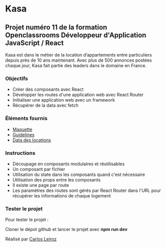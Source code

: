 # Kasa

## Projet numéro 11 de la formation Openclassrooms Développeur d'Application JavaScript / React

Kasa est dans le métier de la location d’appartements entre particuliers depuis près de 10 ans maintenant. Avec plus de 500 annonces postées chaque jour, Kasa fait partie des leaders dans le domaine en France.

### Objectifs

- Créer des composants avec React
- Développer les routes d'une application web avec React Router
- Initialiser une application web avec un framework
- Récupérer de la data avec fetch

### Éléments fournis

- [Maquette](https://www.figma.com/file/2BZEoBhyxt5IwZgRn0wGsL/Kasa_FR?type=design&node-id=75-109&mode=design&t=RbsQWdqAS7fziPQR-0)
- [Guidelines](https://course.oc-static.com/projects/D%C3%A9veloppeur+Web/IW_P8+React+Kasa/Kasa+coding+guidelines+-+IW+-+DW.pdf)
- [Data des locations](https://s3-eu-west-1.amazonaws.com/course.oc-static.com/projects/Front-End+V2/P9+React+1/logements.json)


### Instructions

- Découpage en composants modulaires et réutilisables
- Un composant par fichier
- Utilisation du state dans les composants quand c'est nécessaire 
- Utilisation des props entre les composants 
- Il existe une page par route
- Les paramètres des routes sont gérés par React Router dans l'URL pour récupérer les informations de chaque logement

### Tester le projet

Pour tester le projet :

Cloner le dépot github et lancer le projet avec **npm run dev**

Réalisé par [Carlos Leiroz](https://www.linkedin.com/in/carlos-leiroz/)


